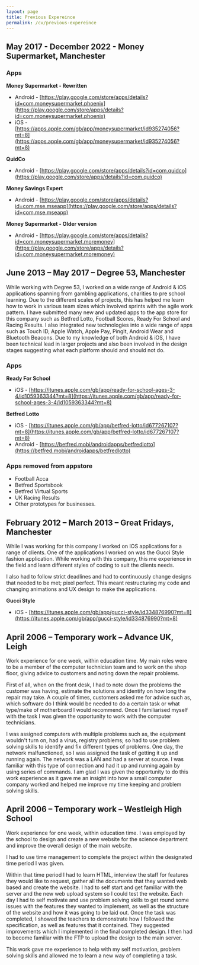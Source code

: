 ```yaml
---
layout: page
title: Previous Expereince
permalink: /cv/previous-expereince
---
```


## May 2017 \- December 2022 \- Money Supermarket, Manchester

### Apps
**Money Supermarket - Rewritten**
* Android \- [https://play.google.com/store/apps/details?id=com.moneysupermarket.phoenix](https://play.google.com/store/apps/details?id=com.moneysupermarket.phoenix)   
* iOS \- [https://apps.apple.com/gb/app/moneysupermarket/id935274056?mt=8](https://apps.apple.com/gb/app/moneysupermarket/id935274056?mt=8) 

**QuidCo**
* Android \- [https://play.google.com/store/apps/details?id=com.quidco](https://play.google.com/store/apps/details?id=com.quidco) 

**Money Savings Expert**
* Android \- [https://play.google.com/store/apps/details?id=com.mse.mseapp](https://play.google.com/store/apps/details?id=com.mse.mseapp) 

**Money Supermarket \- Older version**
* Android \- [https://play.google.com/store/apps/details?id=com.moneysupermarket.moremoney](https://play.google.com/store/apps/details?id=com.moneysupermarket.moremoney) 

## June 2013 – May 2017 – Degree 53, Manchester
While working with Degree 53, I worked on a wide range of Android & iOS applications spanning from gambling applications, charities to pre school learning. Due to the different scales of projects, this has helped me learn how to work in various team sizes which involved sprints with the agile work pattern. I have submitted many new and updated apps to the app store for this company such as Betfred Lotto, Football Scores, Ready For School and Racing Results. I also integrated new technologies into a wide range of apps such as Touch ID, Apple Watch, Apple Pay, PingIt, Android Wear and Bluetooth Beacons. Due to my knowledge of both Android & iOS, I have been technical lead in larger projects and also been involved in the design stages suggesting what each platform should and should not do. 

### Apps
**Ready For School**
* iOS \- [https://itunes.apple.com/gb/app/ready-for-school-ages-3-4/id1059363344?mt=8](https://itunes.apple.com/gb/app/ready-for-school-ages-3-4/id1059363344?mt=8) 

**Betfred Lotto** 
* iOS \- [https://itunes.apple.com/gb/app/betfred-lotto/id677267107?mt=8](https://itunes.apple.com/gb/app/betfred-lotto/id677267107?mt=8) 
* Android \- [https://betfred.mobi/androidapps/betfredlotto](https://betfred.mobi/androidapps/betfredlotto) 

### Apps removed from appstore
* Football Acca
* Betfred Sportsbook
* Betfred Virtual Sports
* UK Racing Results
* Other prototypes for businesses.

## February 2012 – March 2013 – Great Fridays, Manchester

While I was working for this company I worked on IOS applications for a range of clients. One of the applications I worked on was the Gucci Style fashion application. While working with this company, this me experience in the field and learn different styles of coding to suit the clients needs. 

I also had to follow strict deadlines and had to continuously change designs that needed to be met; pixel perfect. This meant restructuring my code and changing animations and UX design to make the applications.

**Gucci Style**
* iOS \- [https://itunes.apple.com/gb/app/gucci-style/id334876990?mt=8](https://itunes.apple.com/gb/app/gucci-style/id334876990?mt=8) 


## April 2006 – Temporary work – Advance UK, Leigh

Work experience for one week, within education time. My main roles were to be a member of the computer technician team and to work on the shop floor, giving advice to customers and noting down the repair problems.  

First of all, when on the front desk, I had to note down the problems the customer was having, estimate the solutions and identify on how long the repair may take. A couple of times, customers asked me for advice such as, which software do I think would be needed to do a certain task or what type/make of motherboard I would recommend. Once I familiarised myself with the task I was given the opportunity to work with the computer technicians. 

I was assigned computers with multiple problems such as, the equipment wouldn't turn on, had a virus, registry problems; so had to use problem solving skills to identify and fix different types of problems. One day, the network malfunctioned, so I was assigned the task of getting it up and running again. The network was a LAN and had a server at source. I was familiar with this type of connection and had it up and running again by using series of commands. I am glad I was given the opportunity to do this work experience as it gave me an insight into how a small computer company worked and helped me improve my time keeping and problem solving skills. 

## April 2006 – Temporary work – Westleigh High School

Work experience for one week, within education time. I was employed by the school to design and create a new website for the science department and improve the overall design of the main website.

I had to use time management to complete the project within the designated time period I was given.

Within that time period I had to learn HTML, interview the staff for features they would like to request, gather all the documents that they wanted web based and create the website. I had to self start and get familiar with the server and the new web upload system so I could test the website. Each day I had to self motivate and use problem solving skills to get round some issues with the features they wanted to implement, as well as the structure of the website and how it was going to be laid out.  Once the task was completed, I showed the teachers to demonstrate how I followed the specification, as well as features that it contained. They suggested improvements which I implemented in the final completed design. I then had to become familiar with the FTP to upload the design to the main server. 

This work gave me experience to help with my self motivation, problem solving skills and allowed me to learn a new way of completing a task.  
